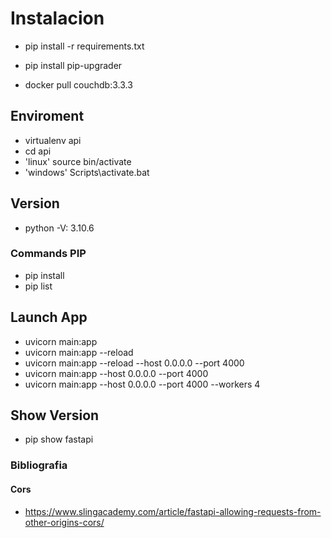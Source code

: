 # Instalacion

- pip install -r requirements.txt

- pip install pip-upgrader

- docker pull couchdb:3.3.3

## Enviroment

- virtualenv api
- cd api
- 'linux' source bin/activate
- 'windows' Scripts\activate.bat

## Version

- python -V: 3.10.6

### Commands PIP

- pip install
- pip list

## Launch App

- uvicorn main:app
- uvicorn main:app --reload
- uvicorn main:app --reload --host 0.0.0.0 --port 4000
- uvicorn main:app --host 0.0.0.0 --port 4000
- uvicorn main:app --host 0.0.0.0 --port 4000 --workers 4

## Show Version

- pip show fastapi

### Bibliografia

#### Cors

- <https://www.slingacademy.com/article/fastapi-allowing-requests-from-other-origins-cors/>
